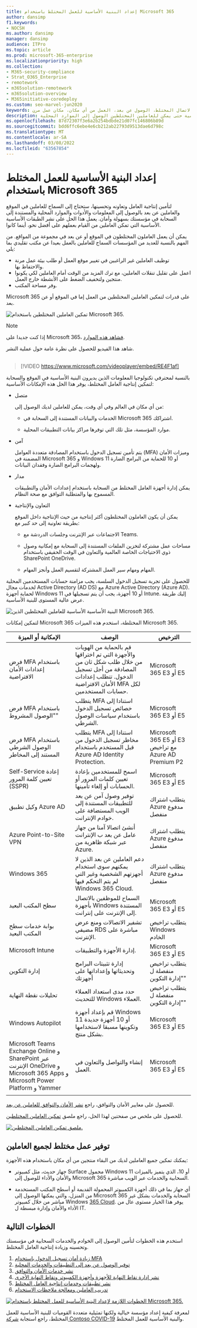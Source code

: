 ```yaml
---
title: إعداد البنية الأساسية للعمل المختلط باستخدام Microsoft 365
author: dansimp
f1.keywords:
- NOCSH
ms.author: dansimp
manager: dansimp
audience: ITPro
ms.topic: article
ms.prod: microsoft-365-enterprise
ms.localizationpriority: high
ms.collection:
- M365-security-compliance
- Strat_O365_Enterprise
- remotework
- m365solution-remotework
- m365solution-overview
- M365initiative-coredeploy
ms.custom: seo-marvel-jun2020
keywords: العمل من المنزل، العمل من المنزل، العمل المختلط، العامل البعيد، العمل المختلط، الموظفين البعيدين، الاتصال المختلط، الوصول عن بعد، العمل من أي مكان، مكان عمل مرن
description: مر عبر طبقات البنية الأساسية حتى يمكن للعاملين المختلطين الوصول إلى الموارد المحلية Microsoft 365 بأمان.
ms.openlocfilehash: 87d72307f3e6a2b254bdbde21d07fc146806b89d
ms.sourcegitcommit: bdd6ffc6ebe4e6cb212ab22793d9513dae6d798c
ms.translationtype: MT
ms.contentlocale: ar-SA
ms.lasthandoff: 03/08/2022
ms.locfileid: "63567854"
---
```

# <a name="set-up-your-infrastructure-for-hybrid-work-with-microsoft-365"></a>إعداد البنية الأساسية للعمل المختلط باستخدام Microsoft 365

لتأمين إنتاجية العامل وتعاونه وتحسينها، ستحتاج إلى السماح للعاملين في الموقع والعاملين عن بعد بالوصول إلى المعلومات والأدوات والموارد المحلية والمستندة إلى السحابة في مؤسستك بسهولة وأمان. يعمل هذا الحل على نشر الطبقات الأساسية الأساسية التي تمكن العاملين من القيام بعملهم على أفضل نحو، أينما كانوا.

يمكن أن يعمل العاملون المختلطون في الموقع أو عن بعد في مجموعة من المواقع. من المهم بالنسبة للعديد من المؤسسات السماح للعاملين بالعمل بعيدا عن مكتب تقليدي بما يلي:

- توظيف العاملين غير الراغبين في تغيير موقع العمل أو طلب بيئة عمل مرنة والاحتفاظ بها.
- اعمل على تقليل تنقلات العاملين، مع ترك المزيد من الوقت أمام العاملين لكي يكونوا منتجين ولتخفيف الضغط على الأنشطة خارج العمل.
- وفر مساحة المكتب.

Microsoft 365 على قدرات لتمكين العاملين المختلطين من العمل إما في الموقع أو عن بعد.

![تمكين العاملين المختلطين باستخدام Microsoft 365.](../media/empower-people-to-work-remotely/2-m365-remoteworker-solution-businessoverview.png)

> [!NOTE]
> إذا كنت جديدا على Microsoft 365، [فشاهد هذه الموارد](https://www.microsoft.com/microsoft-365).

شاهد هذا الفيديو للحصول على نظرة عامة حول عملية النشر.
<br>
<br>
> [!VIDEO https://www.microsoft.com/videoplayer/embed/RE4F1af]

بالنسبة لمحترفي تكنولوجيا المعلومات الذين يديرون البنية الأساسية في الموقع والسحابة لتمكين إنتاجية العامل المختلط، يوفر هذا الحل هذه الإمكانات الأساسية:

- متصل

  من أي مكان في العالم وفي أي وقت، يمكن للعاملين لديك الوصول إلى:

  - الخدمات والبيانات المستندة إلى السحابة في Microsoft 365 اشتراكك.

  - موارد المؤسسة، مثل تلك التي توفرها مراكز بيانات التطبيقات المحلية.

- آمن

  يتم تأمين تسجيل الدخول باستخدام المصادقة متعددة العوامل (MFA) وميزات الأمان المضمنة في Microsoft 365 و Windows 11 أو 10 للحماية من البرامج الضارة ولهجمات البرامج الضارة وفقدان البيانات.

- مدار

  يمكن إدارة أجهزة العامل المختلط من السحابة باستخدام إعدادات الأمان والتطبيقات المسموح بها والمتطلبة التوافق مع صحة النظام.

- التعاون والإنتاجية

  يمكن أن يكون العاملون المختلطون أكثر إنتاجية من حيث الإنتاجية داخل الموقع بطريقة تعاونية إلى حد كبير مع:

  - الاجتماعات عبر الإنترنت وجلسات الدردشة مع Teams.

  - مساحات عمل مشتركة لتخزين الملفات المستندة إلى السحابة مع إمكانية وصول ذوي الاحتياجات الخاصة العالمية والتعاون في الوقت الحقيقي باستخدام SharePoint OneDrive.

  - المهام ومهام سير العمل المشتركة لتقسيم العمل وأنجز المهام.

للحصول على تجربة تسجيل الدخول السلسة، يجب مزامنة حسابات المستخدمين المحلية لخدمات مجال Active Directory (AD DS) مع Azure Active Directory (Azure AD). لحماية أجهزة Windows 11 أو 10 أجهزة، يجب أن يتم تسجيلها في Intune. إليك طريقة عرض عالية المستوى للبنية الأساسية.

![البنية الأساسية الأساسية للعاملين المختلطين الذين Microsoft 365.](../media/empower-people-to-work-remotely/remote-workers-basic-infrastructure.png)

لتمكين إمكانات Microsoft 365 المختلطة، استخدم هذه الميزات Microsoft 365.

|الإمكانية أو الميزة|الوصف|الترخيص|
|---|---|---|
|فرض MFA باستخدام إعدادات الأمان الافتراضية|قم بالحماية من الهويات والأجهزة التي تم اختراقها من خلال طلب شكل ثان من المصادقة من أجل تسجيل الدخول. تتطلب إعدادات الأمان الافتراضية MFA لكل حسابات المستخدمين.|Microsoft 365 E3 أو E5|
|فرض MFA باستخدام "الوصول المشروط"|يتطلب MFA استنادا إلى خصائص تسجيل الدخول باستخدام سياسات الوصول الشرطي.|Microsoft 365 E3 أو E5|
|فرض MFA باستخدام الوصول الشرطي المستند إلى المخاطر|يتطلب MFA استنادا إلى مخاطر تسجيل الدخول من قبل المستخدم باستخدام Azure AD Identity Protection.|Microsoft 365 E5 أو E3 مع تراخيص Azure AD Premium P2|
|Self-Service إعادة تعيين كلمة المرور (SSPR)|اسمح للمستخدمين بإعادة تعيين كلمات المرور أو الحسابات أو إلغاء تأمينها.|Microsoft 365 E3 أو E5|
|وكيل تطبيق Azure AD|توفير وصول آمن عن بعد للتطبيقات المستندة إلى الويب المستضافة على خوادم الإنترانت.|يتطلب اشتراك Azure مدفوع منفصل|
|Azure Point-to-Site VPN|أنشئ اتصالا آمنا من جهاز عامل عن بعد ب الإنترانت عبر شبكة ظاهرية من Azure.|يتطلب اشتراك Azure مدفوع منفصل|
|Windows 365|دعم العاملين عن بعد الذين لا يمكنهم سوى استخدام أجهزتهم الشخصية وغير التي لم يتم التحكم فيها Windows 365 Cloud.|يتطلب اشتراك Azure مدفوع منفصل|
|سطح المكتب البعيد |السماح للموظفين بالاتصال بأجهزة Windows المستندة إلى الإنترنت على إنترانت.|Microsoft 365 E3 أو E5|
|بوابة خدمات سطح المكتب البعيد|تشفير الاتصالات ومنع عرض مضيفي RDS مباشرة على الإنترنت.|يتطلب تراخيص Windows الخادم|
|Microsoft Intune|إدارة الأجهزة والتطبيقات.|Microsoft 365 E3 أو E5|
|إدارة التكوين|إدارة تثبيتات البرامج وتحديثاتها وإعداداتها على أجهزتك|يتطلب تراخيص منفصلة ل "إدارة التكوين"|
|تحليلات نقطة النهاية|حدد مدى استعداد العملاء للتحديث Windows العملاء.|يتطلب تراخيص منفصلة ل "إدارة التكوين"|
|Windows Autopilot|قم بإعداد أجهزة Windows 11 أو 10 أجهزة جديدة وتكوينها مسبقا لاستخدامها بشكل منتج.|Microsoft 365 E3 أو E5|
|Microsoft Teams Exchange Online و SharePoint عبر الإنترنت OneDrive و Microsoft 365 Apps و Microsoft Power Platform و Yammer|إنشاء والتواصل والتعاون في العمل.|Microsoft 365 E3 أو E5|
||||

للحصول على معايير الأمان والتوافق، راجع [نشر الأمان والتوافق للعاملين عن بعد](empower-people-to-work-remotely-security-compliance.md).

<a name="poster"></a> للحصول على ملخص من صفحتين لهذا الحل، راجع ملصق [تمكين العاملين المختلطين](https://download.microsoft.com/download/9/b/b/9bb5fa79-74e9-497b-87c5-4021e53d9fc2/hybrid-worker-infrastructure.pdf).

[![ملصق تمكين العاملين المختلطين.](../media/empower-people-to-work-remotely/empower-remote-workers-poster.png)](https://download.microsoft.com/download/9/b/b/9bb5fa79-74e9-497b-87c5-4021e53d9fc2/hybrid-worker-infrastructure.pdf)

## <a name="provide-hybrid-working-for-all-of-your-workers"></a>توفير عمل مختلط لجميع العاملين

يمكنك تمكين جميع العاملين لديك من البقاء منتجين من أي مكان باستخدام هذه الأجهزة:

- جهاز حديث، مثل كمبيوتر Surface محمول Windows 11 أو 10، الذي يتميز بالميزات والأمان والأداء للوصول إلى Microsoft 365 السحابية والخدمات عبر الويب مباشرة.

- أي جهاز بما في ذلك أجهزة الكمبيوتر المحمولة القديمة أو أسطح المكتب المستخدمة من المنزل، والتي يمكنها الوصول إلى Microsoft 365 السحابة والخدمات بشكل غير مباشر من خلال كمبيوتر Windows [365 Cloud](empower-people-to-work-remotely-remote-access.md#deploy-windows-365-to-provide-remote-access-for-remote-workers-using-personal-devices). يوفر هذا الخيار مستوى عال من الأداء والأمان وإدارة مبسطة ل IT.

## <a name="next-steps"></a>الخطوات التالية

استخدم هذه الخطوات لتأمين الوصول إلى الخوادم والخدمات السحابية في مؤسستك وتحسينه وزيادة إنتاجية العامل المختلط.

1. [زيادة أمان تسجيل الدخول باستخدام MFA](empower-people-to-work-remotely-secure-sign-in.md)
2. [توفير الوصول عن بعد إلى التطبيقات والخدمات المحلية](empower-people-to-work-remotely-remote-access.md)
3. [نشر خدمات الأمان والتوافق](empower-people-to-work-remotely-security-compliance.md)
4. [نشر إدارة نقاط النهاية للأجهزة وأجهزة الكمبيوتر ونقاط النهاية الأخرى](empower-people-to-work-remotely-manage-endpoints.md)
5. [نشر تطبيقات وخدمات إنتاجية العامل المختلط](empower-people-to-work-remotely-teams-productivity-apps.md)
6. [تدريب العاملين ومعالجة ملاحظات الاستخدام](empower-people-to-work-remotely-train-monitor-usage.md)

[![الخطوات اللازمة لإعداد البنية الأساسية للعمل المختلط باستخدام Microsoft 365.](../media/empower-people-to-work-remotely/remote-workers-step-grid.png)](empower-people-to-work-remotely-secure-sign-in.md)

لمعرفة كيفية إعداد مؤسسة خيالية ولكنها تمثيلية متعددة القوميات للبنية الأساسية للعمل المختلط، راجع استجابة [شركة Contoso COVID-19](contoso-remote-onsite-work.md) والبنية الأساسية للعمل المختلط.

